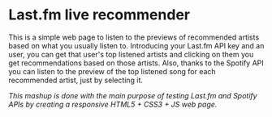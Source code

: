 # Last.fm live recommender

This is a simple web page to listen to the previews of recommended artists based on what you usually listen to. Introducing your Last.fm API key and an user, you can get that user's top listened artists and clicking on them you get recommendations based on those artists. Also, thanks to the Spotify API you can listen to the preview of the top listened song for each recommended artist, just by selecting it.

*This mashup is done with the main purpose of testing Last.fm and Spotify APIs by creating a responsive HTML5 + CSS3 + JS web page.*
